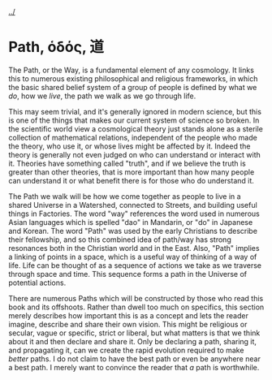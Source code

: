 [../](../)

# Path, ὁδός, 道


The Path, or the Way, is a fundamental element of any cosmology.  It links this to numerous existing philosophical and religious frameworks, in which the basic shared belief system of a group of people is defined by what we *do*, how we *live*, the path we walk as we go through life.  

This may seem trivial, and it's generally ignored in modern science, but this is one of the things that makes our current system of science so broken.  In the scientific world view a cosmological theory just stands alone as a sterile collection of mathematical relations, independent of the people who made the theory, who use it, or whose lives might be affected by it.  Indeed the theory is generally not even judged on who can understand or interact with it.  Theories have something called "truth", and if we believe the truth is greater than other theories, that is more important than how many people can understand it or what benefit there is for those who do understand it.  

The Path we walk will be how we come together as people to live in a shared Universe in a Watershed, connected to Streets, and building useful things in Factories.  The word "way" references the word used in numerous Asian languages which is spelled "dao" in Mandarin, or "do" in Japanese and Korean.  The word "Path" was used by the early Christians to describe their fellowship, and so this combined idea of path/way has strong resonances both in the Christian world and in the East.  Also, "Path" implies a linking of points in a space, which is a useful way of thinking of a way of life.  Life can be thought of as a sequence of actions we take as we traverse through space and time.  This sequence forms a path in the Universe of potential actions.

There are numerous Paths which will be constructed by those who read this book and its offshoots. Rather than dwell too much on specifics, this section merely describes how important this is as a concept and lets the reader imagine, describe and share their own vision.  This might be religious or secular, vague or specific, strict or liberal, but what matters is that we think about it and then declare and share it.  Only be declaring a path, sharing it, and propagating it, can we create the rapid evolution required to make *better* paths.  I do not claim to have the best path or even be anywhere near a best path. I merely want to convince the reader that *a* path is worthwhile.  

